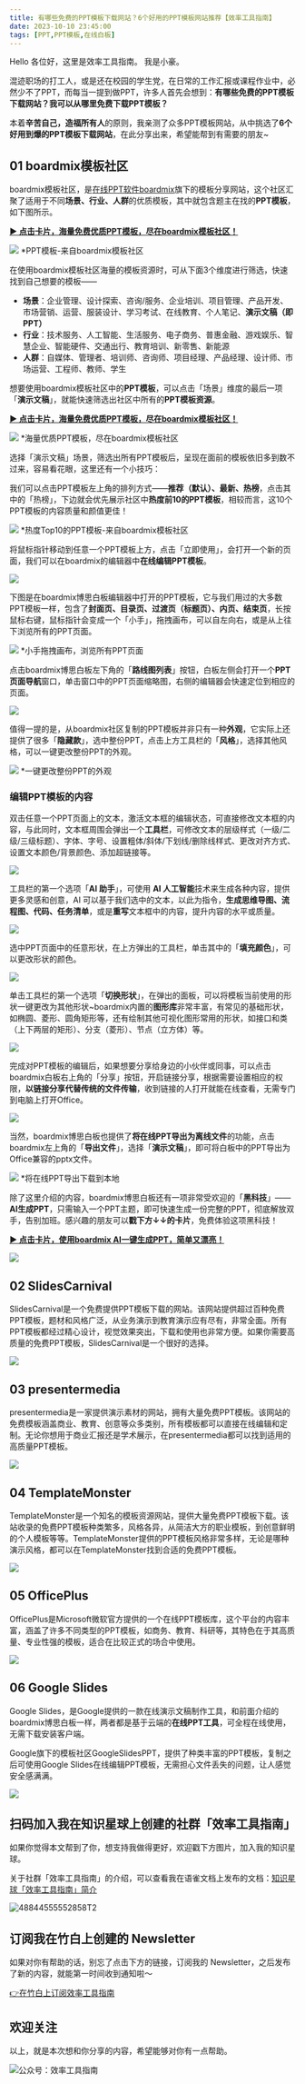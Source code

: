 ```yaml
---
title: 有哪些免费的PPT模板下载网站？6个好用的PPT模板网站推荐【效率工具指南】  
date: 2023-10-10 23:45:00               
tags: [PPT,PPT模板,在线白板]                                                                               
---
```


Hello 各位好，这里是效率工具指南。
我是小豪。


混迹职场的打工人，或是还在校园的学生党，在日常的工作汇报或课程作业中，必然少不了PPT，而每当一提到做PPT，许多人首先会想到：**有哪些免费的PPT模板下载网站？我可以从哪里免费下载PPT模板？**

本着**辛苦自己，造福所有人**的原则，我亲测了众多PPT模板网站，从中挑选了**6个好用到爆的PPT模板下载网站**，在此分享出来，希望能帮到有需要的朋友~



## **01 boardmix模板社区**



boardmix模板社区，是[在线PPT软件boardmix](https://boardmix.cn/ai-whiteboard/?code=Vi1gY4eG4EKZ)旗下的模板分享网站，这个社区汇聚了适用于不同**场景、行业、人群**的优质模板，其中就包含题主在找的**PPT模板**，如下图所示。



**[▶ 点击卡片，海量免费优质PPT模板，尽在boardmix模板社区！](https://boardmix.cn/community/?source=peng_blog_ppt_templates)**

![](https://img.penghh.fun/2023/10/10/yq1jblfyio0nf1xvdlccbeponme.png)
*PPT模板-来自boardmix模板社区

在使用boardmix模板社区海量的模板资源时，可从下面3个维度进行筛选，快速找到自己想要的模板——

* **场景**：企业管理、设计探索、咨询/服务、企业培训、项目管理、产品开发、市场营销、运营、服装设计、学习考试、在线教育、个人笔记、**演示文稿（即PPT）**
* **行业**：技术服务、人工智能、生活服务、电子商务、普惠金融、游戏娱乐、智慧企业、智能硬件、交通出行、教育培训、新零售、新能源
* **人群**：自媒体、管理者、培训师、咨询师、项目经理、产品经理、设计师、市场运营、工程师、教师、学生


想要使用boardmix模板社区中的**PPT模板**，可以点击「场景」维度的最后一项「**演示文稿**」，就能快速筛选出社区中所有的**PPT模板资源**。

**[▶ 点击卡片，海量免费优质PPT模板，尽在boardmix模板社区！](https://boardmix.cn/community/?source=zhihu_ppt_templates)**

![](https://img.penghh.fun/2023/10/10/s9j0bokkto8fh2x1awjcc7rinmg.png)
*海量优质PPT模板，尽在boardmix模板社区


选择「演示文稿」场景，筛选出所有PPT模板后，呈现在面前的模板依旧多到数不过来，容易看花眼，这里还有一个小技巧：



我们可以点击PPT模板左上角的排列方式——**推荐（默认）、最新、热榜**，点击其中的「热榜」，下边就会优先展示社区中**热度前10的PPT模板**，相较而言，这10个PPT模板的内容质量和颜值更佳！



![](https://img.penghh.fun/2023/10/10/vtnzbc6exowdxpxhvnvcd51fntb.png)
*热度Top10的PPT模板-来自boardmix模板社区



将鼠标指针移动到任意一个PPT模板上方，点击「立即使用」，会打开一个新的页面，我们可以在boardmix的编辑器中**在线编辑PPT模板**。

![](https://img.penghh.fun/2023/10/10/sjy2bvbi2o4v4cx9jgqc44iwnzd.png)



下图是在boardmix博思白板编辑器中打开的PPT模板，它与我们用过的大多数PPT模板一样，包含了**封面页、目录页、过渡页（标题页）、内页、结束页**，长按鼠标右键，鼠标指针会变成一个「小手」，拖拽画布，可以自左向右，或是从上往下浏览所有的PPT页面。



![](https://img.penghh.fun/2023/10/10/ffijbszbjomzaxxehfoc2tkyndk.png)
*小手拖拽画布，浏览所有PPT页面


点击boardmix博思白板左下角的「**路线图列表**」按钮，白板左侧会打开一个**PPT页面导航**窗口，单击窗口中的PPT页面缩略图，右侧的编辑器会快速定位到相应的页面。

![](https://img.penghh.fun/2023/10/10/fqtmbwa9toezgvxed8gcvfyynjd.png)



值得一提的是，从boardmix社区复制的PPT模板并非只有一种**外观**，它实际上还提供了很多「**隐藏款**」，选中整份PPT，点击上方工具栏的「**风格**」，选择其他风格，可以一键更改整份PPT的外观。



![](https://img.penghh.fun/2023/10/10/xda1biuopoiid1xl242cs2bknzg.png)
*一键更改整份PPT的外观


### **编辑PPT模板的内容**


双击任意一个PPT页面上的文本，激活文本框的编辑状态，可直接修改文本框的内容，与此同时，文本框周围会弹出一个**工具栏**，可修改文本的层级样式（一级/二级/三级标题）、字体、字号、设置粗体/斜体/下划线/删除线样式、更改对齐方式、设置文本颜色/背景颜色、添加超链接等。



![](https://img.penghh.fun/2023/10/10/i3robnqclonhltxnujxcewfynic.png)



工具栏的第一个选项「**AI 助手**」，可使用 **AI 人工智能**技术来生成各种内容，提供更多灵感和创意，AI 可以基于我们选中的文本，以此为指令，**生成思维导图、流程图、代码、任务清单**，或是**重写**文本框中的内容，提升内容的水平或质量。



![](https://img.penghh.fun/2023/10/10/b0pcbilfuozzsvxpd3scnzylnye.png)



选中PPT页面中的任意形状，在上方弹出的工具栏，单击其中的「**填充颜色**」，可以更改形状的颜色。



![](https://img.penghh.fun/2023/10/10/ujt9bvqlooiwkdxhtfmcekcnnqg.png)



单击工具栏的第一个选项「**切换形状**」，在弹出的面板，可以将模板当前使用的形状一键更改为其他形状~boardmix内置的**图形库**非常丰富，有常见的基础形状，如椭圆、菱形、圆角矩形等，还有绘制其他可视化图形常用的形状，如接口和类（上下两层的矩形）、分支（菱形）、节点（立方体）等。



![](https://img.penghh.fun/2023/10/10/vyq5bzmyyoj3t7xou0cctlvunlc.png)



完成对PPT模板的编辑后，如果想要分享给身边的小伙伴或同事，可以点击boardmix白板右上角的「分享」按钮，开启链接分享，根据需要设置相应的权限，**以链接分享代替传统的文件传输**，收到链接的人打开就能在线查看，无需专门到电脑上打开Office。



![](https://img.penghh.fun/2023/10/10/uhk2bjwq4ou5tcx7tq5cdfvvnod.png)



当然，boardmix博思白板也提供了**将在线PPT导出为离线文件**的功能，点击boardmix左上角的「**导出文件**」，选择「**演示文稿**」，即可将白板中的PPT导出为Office兼容的pptx文件。



![](https://img.penghh.fun/2023/10/10/tlbrberqeolsmyx6ibocggwunyd.png)
*将在线PPT导出下载到本地

除了这里介绍的内容，boardmix博思白板还有一项非常受欢迎的「**黑科技**」——**AI生成PPT**，只需输入一个PPT主题，即可快速生成一份完整的PPT，彻底解放双手，告别加班。感兴趣的朋友可以**戳下方↓↓的卡片**，免费体验这项黑科技！


**[▶ 点击卡片，使用boardmix AI一键生成PPT，简单又漂亮！](https://boardmix.cn/ai-whiteboard/?code=Vi1gY4eG4EKZ)**

![](https://img.penghh.fun/2023/10/10/dff9btffdojhu0xao1hcu0yknfg.png)


## **02 SlidesCarnival**



SlidesCarnival是一个免费提供PPT模板下载的网站。该网站提供超过百种免费PPT模板，题材和风格广泛，从业务演示到教育演示应有尽有，非常全面。所有PPT模板都经过精心设计，视觉效果突出，下载和使用也非常方便。如果你需要高质量的免费PPT模板，SlidesCarnival是一个很好的选择。



![](https://img.penghh.fun/2023/10/10/l6v6baljvoh7wjxec4ccbgjznpb.png)



## **03 presentermedia**



presentermedia是一家提供演示素材的网站，拥有大量免费PPT模板。该网站的免费模板涵盖商业、教育、创意等众多类别，所有模板都可以直接在线编辑和定制。无论你想用于商业汇报还是学术展示，在presentermedia都可以找到适用的高质量PPT模板。



![](https://img.penghh.fun/2023/10/10/i51xbl5ctoapu4xfq9xcohbjn9f.png)



## **04 TemplateMonster**



TemplateMonster是一个知名的模板资源网站，提供大量免费PPT模板下载。该站收录的免费PPT模板种类繁多，风格各异，从简洁大方的职业模板，到创意鲜明的个人模板等等。TemplateMonster提供的PPT模板风格非常多样，无论是哪种演示风格，都可以在TemplateMonster找到合适的免费PPT模板。



![](https://img.penghh.fun/2023/10/10/hoppb5vcqonlnaxku98c09bqned.png)



## **05 OfficePlus**



OfficePlus是Microsoft微软官方提供的一个在线PPT模板库，这个平台的内容丰富，涵盖了许多不同类型的PPT模板，如商务、教育、科研等，其特色在于其高质量、专业性强的模板，适合在比较正式的场合中使用。



![](https://img.penghh.fun/2023/10/10/pcqbblk1folletxmslgc4dwgnxk.png)



## **06 Google Slides**



Google Slides，是Google提供的一款在线演示文稿制作工具，和前面介绍的boardmix博思白板一样，两者都是基于云端的**在线PPT工具**，可全程在线使用，无需下载安装客户端。



Google旗下的模板社区GoogleSlidesPPT，提供了种类丰富的PPT模板，复制之后可使用Google Slides在线编辑PPT模板，无需担心文件丢失的问题，让人感觉安全感满满。



![](https://img.penghh.fun/2023/10/10/jyrfbbx0vowcsoxqdakcjko1njb.png)



## 扫码加入我在知识星球上创建的社群「效率工具指南」  

如果你觉得本文帮到了你，想支持我做得更好，欢迎戳下方图片，加入我的知识星球。     

关于社群「效率工具指南」的介绍，可以查看我在语雀文档上发布的文档：[知识星球「效率工具指南」简介](https://www.yuque.com/penghonghao/af0aai/glwrg2dl0dqlegi6?singleDoc#)    

![48844555552858T2](https://img.penghh.fun/2023/03/25/48844555552858t2.JPG)   


## 订阅我在竹白上创建的 Newsletter   

如果对你有帮助的话，别忘了点击下方的链接，订阅我的 Newsletter，之后发布了新的内容，就能第一时间收到通知啦～  

[👉在竹白上订阅效率工具指南](https://penghh.zhubai.love/)         

## 欢迎关注     

以上，就是本次想和你分享的内容，希望能够对你有一点帮助。     

![公众号：效率工具指南](https://img.penghh.fun/2021/05/28/gong-zhong-hao-wei-bu-er-wei-ma-dailogo.png)   




